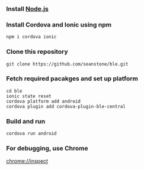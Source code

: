 ### Install [Node.js](https://nodejs.org/)

### Install Cordova and Ionic using npm
```
npm i cordova ionic
```

### Clone this repository
```
git clone https://github.com/seanstone/ble.git
```

### Fetch required pacakges and set up platform
```
cd ble
ionic state reset
cordova platform add android
cordova plugin add cordova-plugin-ble-central
```

### Build and run
```
cordova run android
```

### For debugging, use Chrome
[chrome://inspect](chrome://inspect)

